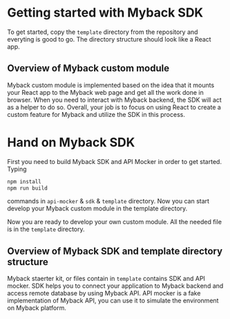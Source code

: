 # Getting started with Myback SDK
To get started, copy the `template` directory from the repository and everyting is good to go. The directory structure should look like a React app.

## Overview of Myback custom module
Myback custom module is implemented based on the idea that it mounts your React app to the Myback web page and get all the work done in browser. When you need to interact with Myback backend, the SDK will act as a helper to do so.
Overall, your job is to focus on using React to create a custom feature for Myback and utilize the SDK in this process.

# Hand on Myback SDK
First you need to build Myback SDK and API Mocker in order to get started. Typing 
```bash
npm install
npm run build
```
commands in `api-mocker` & `sdk` & `template` directory.
Now you can start develop your Myback custom module in the template directory.

Now you are ready to develop your own custom module. All the needed file is in the `template` directory.

## Overview of Myback SDK and template directory structure
Myback staerter kit, or files contain in `template` contains SDK and API mocker. SDK helps you to connect your application to Myback backend and access remote database by using Myback API. API mocker is a fake implementation of Myback API, you can use it to simulate the environment on Myback platform.
